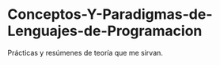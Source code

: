 # Conceptos-Y-Paradigmas-de-Lenguajes-de-Programacion
Prácticas y resúmenes de teoría que me sirvan.
